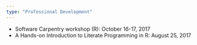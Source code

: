 ```yaml
---
type: "Professional Development"
---
```


- Software Carpentry workshop (R): October 16-17, 2017
- A Hands-on Introduction to Literate Programming in R: August 25, 2017
